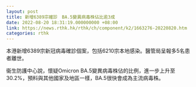 ```yaml
---
layout: post
title: 新增6389宗確診　BA.5變異病毒株佔比逾3成
date: 2022-08-20 18:31:19.000000000 +08:00
link: https://news.rthk.hk/rthk/ch/component/k2/1663276-20220820.htm
categories: rthk
---
```


本港新增6389宗新冠病毒確診個案，包括6210宗本地感染。醫管局呈報多5名患者離世。

衞生防護中心說，懷疑Omicron BA.5變異病毒株佔的比例，進一步上升至30.2%，預料與其他國家及地區一樣，BA.5很快會成為主流病毒株。
